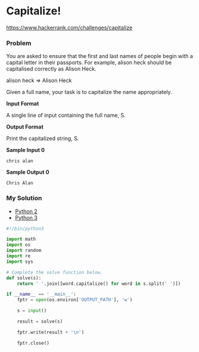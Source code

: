 # Capitalize!

https://www.hackerrank.com/challenges/capitalize

### Problem

You are asked to ensure that the first and last names of people begin with a capital letter in their passports. For example, alison heck should be capitalised correctly as Alison Heck.

alison heck => Alison Heck

Given a full name, your task is to capitalize the name appropriately.

**Input Format**

A single line of input containing the full name, S.

**Output Format**

Print the capitalized string, S.

**Sample Input 0**

```
chris alan
```

**Sample Output 0**

```
Chris Alan
```

### My Solution

- [Python 2](python2.py)
- [Python 3](python3.py)
```python
#!/bin/python3

import math
import os
import random
import re
import sys

# Complete the solve function below.
def solve(s):
    return ' '.join([word.capitalize() for word in s.split(' ')])

if __name__ == '__main__':
    fptr = open(os.environ['OUTPUT_PATH'], 'w')

    s = input()

    result = solve(s)

    fptr.write(result + '\n')

    fptr.close()

````